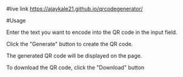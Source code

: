 #live link
https://ajaykale21.github.io/qrcodegenerator/


#Usage

Enter the text you want to encode into the QR code in the input field.

Click the "Generate" button to create the QR code.

The generated QR code will be displayed on the page.

To download the QR code, click the "Download" button

